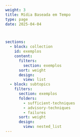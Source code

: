 ```yaml
---
weight: 3
title: Mídia Baseada em Tempo
type: page
date: 2025-04-04



sections:
  - block: collection
    id: exemplos
    content:
      filters:
        section: exemplos
      sort: weight
      design:
        view: list
  - block: subtopics
    filters:
      section: exemplos
      folders: 
        - sufficient-techniques
        - advisory-techniques
        - failures
      sort: weight
      design:
        view: nested_list
---
```

